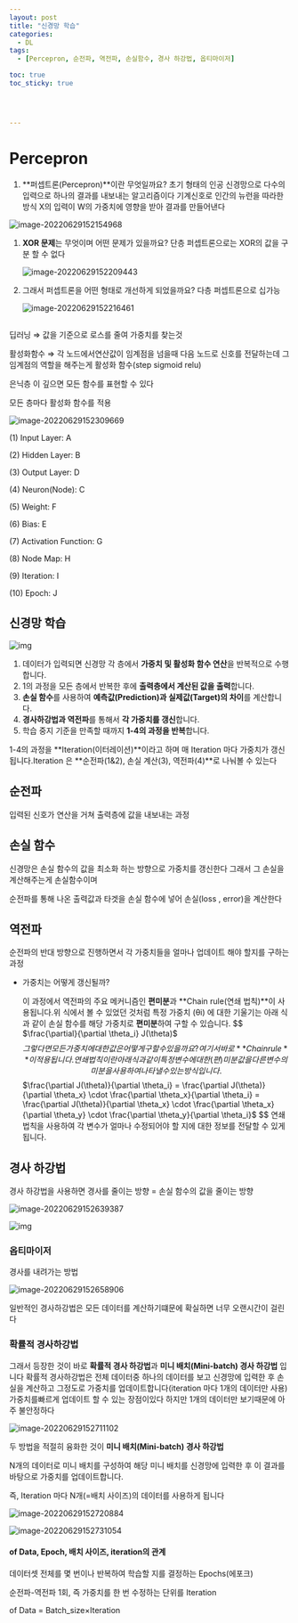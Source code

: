 ```yaml
---
layout: post
title: "신경망 학습"
categories:
  - DL
tags:
  - [Percepron, 순전파, 역전파, 손실함수, 경사 하강법, 옵티마이저]

toc: true
toc_sticky: true




---
```


# Percepron

1. **퍼셉트론(Percepron)**이란 무엇일까요? 초기 형태의 인공 신경망으로 다수의 입력으로 하나의 결과를 내보내는 알고리즘이다 기계신호로 인간의 뉴런을 따라한 방식 X의 입력이 W의 가중치에 영향을 받아 결과를 만들어낸다

![image-20220629152154968](https://raw.githubusercontent.com/Cloudblack/Forpicture/image/img/image-20220629152154968.png)

1. **XOR 문제**는 무엇이며 어떤 문제가 있을까요? 단층 퍼셉트론으로는 XOR의 값을 구분 할 수 없다

    ![image-20220629152209443](https://raw.githubusercontent.com/Cloudblack/Forpicture/image/img/image-20220629152209443.png)

2. 그래서 퍼셉트론을 어떤 형태로 개선하게 되었을까요? 다층 퍼셉트론으로 십가능

    ![image-20220629152216461](https://raw.githubusercontent.com/Cloudblack/Forpicture/image/img/image-20220629152216461.png)

## 

딥러닝 ⇒ 값을 기준으로 로스를 줄여 가중치를 찾는것

활성화함수 ⇒ 각 노드에서연산값이 임계점을 넘을때 다음 노드로 신호를 전달하는데 그 임계점의 역할을 해주는게 활성화 함수(step sigmoid relu)

은닉층 이 깊으면 모든 함수를 표현할 수 있다

모든 층마다 활성화 함수를 적용

![image-20220629152309669](https://raw.githubusercontent.com/Cloudblack/Forpicture/image/img/image-20220629152309669.png)

(1) Input Layer: A 

(2) Hidden Layer: B 

(3) Output Layer: D 

(4) Neuron(Node): C 

(5) Weight: F 

(6) Bias: E 

(7) Activation Function: G 

(8) Node Map: H 

(9) Iteration: I 

(10) Epoch: J



## 신경망 학습

![img](https://raw.githubusercontent.com/Cloudblack/Forpicture/image/img/68747470733a2f2f692e696d6775722e636f6d2f646c47617265542e676966.gif)

1. 데이터가 입력되면 신경망 각 층에서 **가중치 및 활성화 함수 연산**을 반복적으로 수행합니다.
2. 1의 과정을 모든 층에서 반복한 후에 **출력층에서 계산된 값을 출력**합니다.
3. **손실 함수**를 사용하여 **예측값(Prediction)과 실제값(Target)의 차이**를 계산합니다.
4. **경사하강법과 역전파**를 통해서 **각 가중치를 갱신**합니다.
5. 학습 중지 기준을 만족할 때까지 **1-4의 과정을 반복**합니다.

1-4의 과정을 **Iteration(이터레이션)**이라고 하며 매 Iteration 마다 가중치가 갱신됩니다.Iteration 은 **순전파(1&2), 손실 계산(3), 역전파(4)**로 나눠볼 수 있는다

## 순전파

입력된 신호가 연산을 거쳐 출력층에 값을 내보내는 과정

## 손실 함수

신경망은 손실 함수의 값을 최소화 하는 방향으로 가중치를 갱신한다 그래서 그 손실을 계산해주는게 손실함수이며

순전파를 통해 나온 출력값과 타겟을 손실 함수에 넣어 손실(loss , error)을 계산한다

## 역전파

순전파의 반대 방향으로 진행하면서 각 가중치들을 얼마나 업데이트 해야 할지를 구하는 과정

- 가중치는 어떻게 갱신될까?

    이 과정에서 역전파의 주요 메커니즘인 **편미분**과 **Chain rule(연쇄 법칙)**이 사용됩니다.위 식에서 볼 수 있었던 것처럼 특정 가중치 (θi) 에 대한 기울기는 아래 식과 같이 손실 함수를 해당 가중치로 **편미분**하여 구할 수 있습니다.
    $$
    $\frac{\partial}{\partial \theta_i} J(\theta)$
    $$
    그렇다면 모든 가중치에 대한 값은 어떻게 구할 수 있을까요?여기서 바로 **Chain rule**이 적용됩니다.연쇄 법칙이란 아래 식과 같이 특정 변수에 대한 (편)미분 값을 다른 변수의 미분을 사용하여 나타낼 수 있는 방식입니다.
    $$
    $\frac{\partial J(\theta)}{\partial \theta_i} = \frac{\partial J(\theta)}{\partial \theta_x} \cdot \frac{\partial \theta_x}{\partial \theta_i} = \frac{\partial J(\theta)}{\partial \theta_x} \cdot \frac{\partial \theta_x}{\partial \theta_y} \cdot \frac{\partial \theta_y}{\partial \theta_i}$
    $$
    연쇄 법칙을 사용하여 각 변수가 얼마나 수정되어야 할 지에 대한 정보를 전달할 수 있게 됩니다.

## 경사 하강법

경사 하강법을 사용하면 경사를 줄이는 방향 = 손실 함수의 값을 줄이는 방향

![image-20220629152639387](https://raw.githubusercontent.com/Cloudblack/Forpicture/image/img/image-20220629152639387.png)

![img](https://raw.githubusercontent.com/Cloudblack/Forpicture/image/img/68747470733a2f2f692e696d6775722e636f6d2f6f7374415033772e676966.gif)

### 옵티마이저

경사를 내려가는 방법

![image-20220629152658906](https://raw.githubusercontent.com/Cloudblack/Forpicture/image/img/image-20220629152658906.png)

일반적인 경사하강법은 모든 데이터를 계산하기떄문에 확실하면 너무 오랜시간이 걸린다

### 확률적 경사하강법

그래서 등장한 것이 바로 **확률적 경사 하강법**과 **미니 배치(Mini-batch) 경사 하강법** 입니다 확률적 경사하강법은 전체 데이터중 하나의 데이터를 보고 신경망에 입력한 후 손실을 계산하고 그정도로 가중치를 업데이트합니다(iteration 마다 1개의 데이터만 사용) 가중치를빠르게 업데이트 할 수 있는 장점이있다 하지만 1개의 데이터만 보기때문에 아주 불안정하다

![image-20220629152711102](https://raw.githubusercontent.com/Cloudblack/Forpicture/image/img/image-20220629152711102.png)

두 방법을 적절히 융화한 것이 **미니 배치(Mini-batch) 경사 하강법**

N개의 데이터로 미니 배치를 구성하여 해당 미니 배치를 신경망에 입력한 후 이 결과를 바탕으로 가중치를 업데이트합니다.

즉, Iteration 마다 N개(=배치 사이즈)의 데이터를 사용하게 됩니다

![image-20220629152720884](https://raw.githubusercontent.com/Cloudblack/Forpicture/image/img/image-20220629152720884.png)

![image-20220629152731054](https://raw.githubusercontent.com/Cloudblack/Forpicture/image/img/image-20220629152731054.png)

#### of Data, Epoch, 배치 사이즈, iteration의 관계

데이터셋 전체를 몇 번이나 반복하여 학습할 지를 결정하는 Epochs(에포크)

순전파-역전파 1회, 즉 가중치를 한 번 수정하는 단위를 Iteration

of Data = Batch_size×Iteration